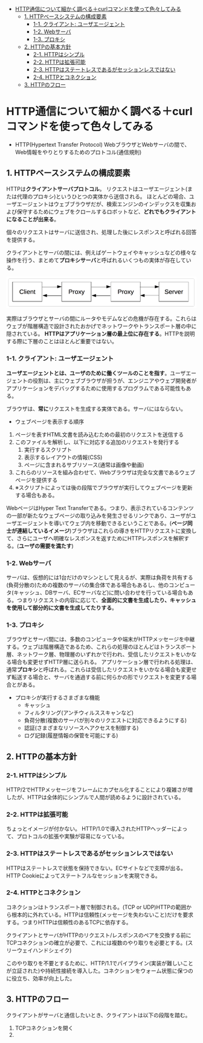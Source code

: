 - [HTTP通信について細かく調べる＋curlコマンドを使って色々してみる](#http通信について細かく調べるcurlコマンドを使って色々してみる)
  - [1. HTTPベースシステムの構成要素](#1-httpベースシステムの構成要素)
    - [1-1. クライアント: ユーザエージェント](#1-1-クライアント-ユーザエージェント)
    - [1-2. Webサーバ](#1-2-webサーバ)
    - [1-3. プロキシ](#1-3-プロキシ)
  - [2. HTTPの基本方針](#2-httpの基本方針)
    - [2-1. HTTPはシンプル](#2-1-httpはシンプル)
    - [2-2. HTTPは拡張可能](#2-2-httpは拡張可能)
    - [2-3. HTTPはステートレスであるがセッションレスではない](#2-3-httpはステートレスであるがセッションレスではない)
    - [2-4. HTTPとコネクション](#2-4-httpとコネクション)
  - [3. HTTPのフロー](#3-httpのフロー)
# HTTP通信について細かく調べる＋curlコマンドを使って色々してみる
* HTTP(Hypertext Transfer Protocol)
WebブラウザとWebサーバの間で、Web情報をやりとりするためのプロトコル(通信規則)

## 1. HTTPベースシステムの構成要素

HTTPは**クライアントサーバプロトコル**。
リクエストはユーザエージェント(または代理のプロキシ)というひとつの実体から送信される。
ほとんどの場合、ユーザエージェントはウェブブラウザだが、検索エンジンのインデックスを収集および保守するためにウェブをクロールするロボットなど、**どれでもクライアントになることが出来る**。

個々のリクエストはサーバに送信され、処理した後にレスポンスと呼ばれる回答を提供する。

クライアントとサーバの間には、例えばゲートウェイやキャッシュなどの様々な操作を行う、まとめて**プロキシサーバ**と呼ばれるいくつもの実体が存在している。

![](2022-10-18-13-57-55.png)

実際はブラウザとサーバの間にルータやモデムなどの危機が存在する。これらはウェブが階層構造で設計されたおかげでネットワークやトランスポート層の中に隠されている。
**HTTPはアプリケーション層の最上位に存在する**。HTTPを説明する際に下層のことはほとんど重要ではない。

### 1-1. クライアント: ユーザエージェント

**ユーザエージェントとは、ユーザのために働くツールのことを指す**。ユーザエージェントの役割は、主にウェブブラウザが担うが、エンジニアやウェブ開発者がアプリケーションをデバッグするために使用するプログラムである可能性もある。

ブラウザは、**常に**リクエストを生成する実体である。サーバにはならない。

* ウェブページを表示する順序

1. ページを表すHTML文書を読み込むための最初のリクエストを送信する
2. このファイルを解析し、以下に対応する追加のリクエストを発行する
   1. 実行するスクリプト
   2. 表示するレイアウトの情報(CSS)
   3. ページに含まれるサブリソース(通常は画像や動画)
3. これらのリソースを組み合わせて、Webブラウザは完全な文書であるウェブページを提供する
4. ※スクリプトによっては後の段階でブラウザが実行してウェブページを更新する場合もある。

WebページはHyper Text Transferである。つまり、表示されているコンテンツの一部が新たなウェブページの取り込みを発生させるリンクであり、ユーザがユーザエージェントを導いてウェブ内を移動できるということである。(**ページ同士が連結しているイメージ**)ブラウザはこれらの導きをHTTPリクエストに変換して、さらにユーザへ明確なレスポンスを返すためにHTTPレスポンスを解釈する。(**ユーザの需要を満たす**)

### 1-2. Webサーバ

サーバは、仮想的には1台だけのマシンとして見えるが、実際は負荷を共有する(負荷分散の)ための複数のサーバの集合体である場合もあるし、他のコンピュータ(キャッシュ、DBサーバ、ECサーバなど)に問い合わせを行っている場合もある。つまりリクエストの内容に応じて、**全面的に文書を生成したり、キャッシュを使用して部分的に文書を生成してたりする**。

### 1-3. プロキシ

ブラウザとサーバ間には、多数のコンピュータや端末がHTTPメッセージを中継する。ウェブは階層構造であるため、これらの処理のほとんどはトランスポート層、ネットワーク層、物理層のいずれかで行われ、受信したリクエストをいかなる場合も変更せずHTTP層に送られる。
アプリケーション層で行われる処理は、通常**プロキシ**と呼ばれる。これらは受信したリクエストをいかなる場合も変更せず転送する場合と、サーバを通過する前に何らかの形でリクエストを変更する場合とがある。

* プロキシが実行するさまざまな機能
  + キャッシュ
  + フィルタリング(アンチウィルススキャンなど)
  + 負荷分散(複数のサーバが別々のリクエストに対応できるようにする)
  + 認証(さまざまなリソースへアクセスを制御する)
  + ログ記録(履歴情報の保管を可能にする)

## 2. HTTPの基本方針

### 2-1. HTTPはシンプル

HTTP/2でHTTPメッセージをフレームにカプセル化することにより複雑さが増したが、HTTPは全体的にシンプルで人間が読めるように設計されている。

### 2-2. HTTPは拡張可能

ちょっとイメージが付かない。
HTTP/1.0で導入されたHTTPヘッダーによって、プロトコルの拡張や実験が容易になっている。

### 2-3. HTTPはステートレスであるがセッションレスではない

HTTPはステートレスで状態を保持できない。ECサイトなどで支障が出る。HTTP Cookieによってステートフルなセッションを実現できる。

### 2-4. HTTPとコネクション

コネクションはトランスポート層で制御される。(TCP or UDP)HTTPの範囲から根本的に外れている。HTTPは信頼性(メッセージを失わないこと)だけを要求する。つまりHTTPは信頼性のあるTCPに依存する。

クライアントとサーバがHTTPのリクエスト/レスポンスのペアを交換する前にTCPコネクションの確立が必要で、これには複数のやり取りを必要とする。(スリーウェイハンドシェイク)

このやり取りを不要とするために、HTTP/1.1でパイプライン(実装が難しいことが立証された)や持続性接続を導入した。コネクションをウォーム状態に保つのに役立ち、効率が向上した。

## 3. HTTPのフロー

クライアントがサーバと通信したいとき、クライアントは以下の段階を踏む。

1. TCPコネクションを開く
2.
